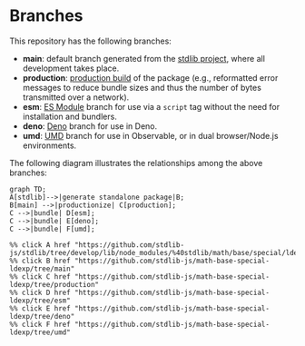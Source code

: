<!--

@license Apache-2.0

Copyright (c) 2022 The Stdlib Authors.

Licensed under the Apache License, Version 2.0 (the "License");
you may not use this file except in compliance with the License.
You may obtain a copy of the License at

    http://www.apache.org/licenses/LICENSE-2.0

Unless required by applicable law or agreed to in writing, software
distributed under the License is distributed on an "AS IS" BASIS,
WITHOUT WARRANTIES OR CONDITIONS OF ANY KIND, either express or implied.
See the License for the specific language governing permissions and
limitations under the License.

-->

# Branches

This repository has the following branches:

-   **main**: default branch generated from the [stdlib project][stdlib-url], where all development takes place.
-   **production**: [production build][production-url] of the package (e.g., reformatted error messages to reduce bundle sizes and thus the number of bytes transmitted over a network).
-   **esm**: [ES Module][esm-url] branch for use via a `script` tag without the need for installation and bundlers.
-   **deno**: [Deno][deno-url] branch for use in Deno.
-   **umd**: [UMD][umd-url] branch for use in Observable, or in dual browser/Node.js environments.

The following diagram illustrates the relationships among the above branches:

```mermaid
graph TD;
A[stdlib]-->|generate standalone package|B;
B[main] -->|productionize| C[production];
C -->|bundle| D[esm];
C -->|bundle| E[deno];
C -->|bundle| F[umd];

%% click A href "https://github.com/stdlib-js/stdlib/tree/develop/lib/node_modules/%40stdlib/math/base/special/ldexp"
%% click B href "https://github.com/stdlib-js/math-base-special-ldexp/tree/main"
%% click C href "https://github.com/stdlib-js/math-base-special-ldexp/tree/production"
%% click D href "https://github.com/stdlib-js/math-base-special-ldexp/tree/esm"
%% click E href "https://github.com/stdlib-js/math-base-special-ldexp/tree/deno"
%% click F href "https://github.com/stdlib-js/math-base-special-ldexp/tree/umd"
```

[stdlib-url]: https://github.com/stdlib-js/stdlib/tree/develop/lib/node_modules/%40stdlib/math/base/special/ldexp
[production-url]: https://github.com/stdlib-js/math-base-special-ldexp/tree/production
[deno-url]: https://github.com/stdlib-js/math-base-special-ldexp/tree/deno
[umd-url]: https://github.com/stdlib-js/math-base-special-ldexp/tree/umd
[esm-url]: https://github.com/stdlib-js/math-base-special-ldexp/tree/esm